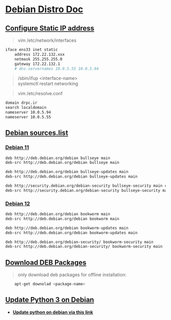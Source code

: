 # [Debian Distro Doc](#debian-distro-doc)

## [Configure Static IP address](#configure-static-ip-address)

> vim /etc/network/interfaces

```bash
iface ens33 inet static
    address 172.22.132.xxx
    netmask 255.255.255.0
    gateway 172.22.132.1
    # dns-servernames 10.0.5.55 10.0.5.94
```

> /sbin/ifup \<interface-name\>  
> systemctl restart networking

> vim /etc/resolve.conf

```bash
domain drpc.ir
search localdomain
nameserver 10.0.5.94
nameserver 10.0.5.55
```

## [Debian sources.list](#debian-sourceslist)

### [Debian 11](#debian-11)

```bash
deb http://deb.debian.org/debian bullseye main
deb-src http://deb.debian.org/debian bullseye main

deb http://deb.debian.org/debian bullseye-updates main
deb-src http://deb.debian.org/debian bullseye-updates main

deb http://security.debian.org/debian-security bullseye-security main contrib
deb-src http://security.debian.org/debian-security bullseye-security main contrib
```

### [Debian 12](#debian-12)

```bash
deb http://deb.debian.org/debian bookworm main
deb-src http://deb.debian.org/debian bookworm main

deb http://deb.debian.org/debian bookworm-updates main
deb-src http://deb.debian.org/debian bookworm-updates main

deb http://deb.debian.org/debian-security/ bookworm-security main
deb-src http://deb.debian.org/debian-security/ bookworm-security main
```

## [Download DEB Packages](#download-deb-packages)

> only download deb packages for offline installation:

```bash
    apt-get downolad <package-name>
```

## [Update Python 3 on Debian](#update-python-3-on-debian)

- [**Update python on debian via this link**](#update-python-on-debian-link)

